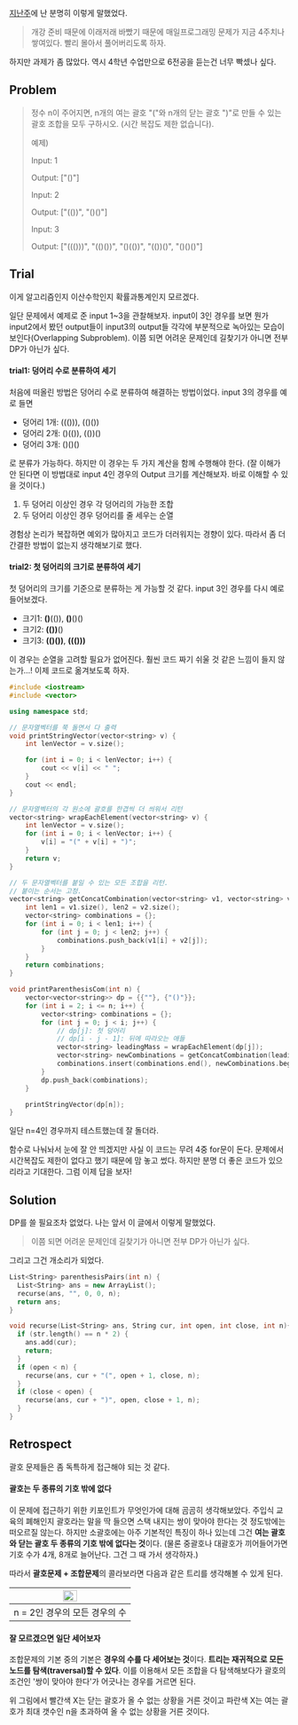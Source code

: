 [지난주](http://enhanced.kr/postviewer/121)에 난 분명히 이렇게 말했었다.

>  개강 준비 때문에 이래저래 바빴기 때문에 매일프로그래밍 문제가 지금 4주치나 쌓여있다. 빨리 몰아서 풀어버리도록 하자.

하지만 과제가 좀 많았다. 역시 4학년 수업만으로 6전공을 듣는건 너무 빡셌나 싶다.



## Problem

> 정수 n이 주어지면, n개의 여는 괄호 "("와 n개의 닫는 괄호 ")"로 만들 수 있는 괄호 조합을 모두 구하시오. (시간 복잡도 제한 없습니다).
>
> 예제)
>
> Input: 1
>
> Output: ["()"]
>
> Input: 2
>
> Output: ["(())", "()()"]
>
> Input: 3
>
> Output: ["((()))", "(()())", "()(())", "(())()", "()()()"]



## Trial

이게 알고리즘인지 이산수학인지 확률과통계인지 모르겠다. 

일단 문제에서 예제로 준 input 1~3을 관찰해보자. input이 3인 경우를 보면 뭔가 input2에서 봤던 output들이 input3의 output들 각각에 부분적으로 녹아있는 모습이 보인다(Overlapping Subproblem). 이쯤 되면 어려운 문제인데 길찾기가 아니면 전부 DP가 아닌가 싶다. 

#### trial1: 덩어리 수로 분류하여 세기

처음에 떠올린 방법은 덩어리 수로 분류하여 해결하는 방법이었다. input 3의 경우를 예로 들면

* 덩어리 1개: ((())), (()())
* 덩어리 2개: ()(()), (())()
* 덩어리 3개: ()()()

로 분류가 가능하다. 하지만 이 경우는 두 가지 계산을 함께 수행해야 한다. (잘 이해가 안 된다면 이 방법대로 input 4인 경우의 Output 크기를 계산해보자. 바로 이해할 수 있을 것이다.)

1. 두 덩어리 이상인 경우 각 덩어리의 가능한 조합
2. 두 덩어리 이상인 경우 덩어리를 줄 세우는 순열

경험상 논리가 복잡하면 예외가 많아지고 코드가 더러워지는 경향이 있다. 따라서 좀 더 간결한 방법이 없는지 생각해보기로 했다.

#### trial2: 첫 덩어리의 크기로 분류하여 세기

첫 덩어리의 크기를 기준으로 분류하는 게 가능할 것 같다. input 3인 경우를 다시 예로 들어보겠다.

* 크기1: **()**(()), **()**()()
* 크기2: **(())**()
* 크기3: **(()())**, **((()))**

이 경우는 순열을 고려할 필요가 없어진다. 훨씬 코드 짜기 쉬울 것 같은 느낌이 들지 않는가...! 이제 코드로 옮겨보도록 하자.

```c++
#include <iostream>
#include <vector>

using namespace std;

// 문자열벡터를 쭉 돌면서 다 출력
void printStringVector(vector<string> v) {
    int lenVector = v.size();

    for (int i = 0; i < lenVector; i++) {
        cout << v[i] << " ";
    }
    cout << endl;
}

// 문자열벡터의 각 원소에 괄호를 한겹씩 더 씌워서 리턴
vector<string> wrapEachElement(vector<string> v) {
    int lenVector = v.size();
    for (int i = 0; i < lenVector; i++) {
        v[i] = "(" + v[i] + ")";
    }
    return v;
}

// 두 문자열벡터를 붙일 수 있는 모든 조합을 리턴.
// 붙이는 순서는 고정.
vector<string> getConcatCombination(vector<string> v1, vector<string> v2) {
    int len1 = v1.size(), len2 = v2.size();
    vector<string> combinations = {};
    for (int i = 0; i < len1; i++) {
        for (int j = 0; j < len2; j++) {
            combinations.push_back(v1[i] + v2[j]);
        }
    }
    return combinations;
}

void printParenthesisCom(int n) {
    vector<vector<string>> dp = {{""}, {"()"}};
    for (int i = 2; i <= n; i++) {
        vector<string> combinations = {};
        for (int j = 0; j < i; j++) {
            // dp[j]: 첫 덩어리
            // dp[i - j - 1]: 뒤에 따라오는 애들
            vector<string> leadingMass = wrapEachElement(dp[j]);
            vector<string> newCombinations = getConcatCombination(leadingMass, dp[i - j - 1]);
            combinations.insert(combinations.end(), newCombinations.begin(), newCombinations.end());
        }
        dp.push_back(combinations);
    }

    printStringVector(dp[n]);
}
```

일단 n=4인 경우까지 테스트했는데 잘 돌더라.

함수로 나눠놔서 눈에 잘 안 띄겠지만 사실 이 코드는 무려 4중 for문이 돈다. 문제에서 시간복잡도 제한이 없다고 했기 때문에 맘 놓고 썼다. 하지만 분명 더 좋은 코드가 있으리라고 기대한다. 그럼 이제 답을 보자! 



## Solution

DP를 쓸 필요조차 없었다. 나는 앞서 이 글에서 이렇게 말했었다.

> 이쯤 되면 어려운 문제인데 길찾기가 아니면 전부 DP가 아닌가 싶다. 

그리고 그건 개소리가 되었다.

```C++
List<String> parenthesisPairs(int n) {
  List<String> ans = new ArrayList();
  recurse(ans, "", 0, 0, n);
  return ans;
}

void recurse(List<String> ans, String cur, int open, int close, int n){
  if (str.length() == n * 2) {
    ans.add(cur);
    return;
  }
  if (open < n) {
    recurse(ans, cur + "(", open + 1, close, n);
  }
  if (close < open) {
    recurse(ans, cur + ")", open, close + 1, n);
  }
}
```





## Retrospect

괄호 문제들은 좀 독특하게 접근해야 되는 것 같다. 

#### 괄호는 두 종류의 기호 밖에 없다

이 문제에 접근하기 위한 키포인트가 무엇인가에 대해 곰곰히 생각해보았다. 주입식 교육의 폐해인지 괄호라는 말을 딱 들으면 스택 내지는 쌍이 맞아야 한다는 것 정도밖에는 떠오르질 않는다. 하지만 소괄호에는 아주 기본적인 특징이 하나 있는데 그건 **여는 괄호와 닫는 괄호 두 종류의 기호 밖에 없다는 것**이다. (물론 중괄호나 대괄호가 끼어들어가면 기호 수가 4개, 8개로 늘어난다. 그건 그 때 가서 생각하자.)

따라서 **괄호문제 + 조합문제**의 콜라보라면  다음과 같은 트리를 생각해볼 수 있게 된다.

| <img src="https://raw.githubusercontent.com/42deSix/Images/master/parenthesis_tree.png" width="35%"/> |
| :----------------------------------------------------------: |
|                n = 2인 경우의 모든 경우의 수                 |

#### 잘 모르겠으면 일단 세어보자

조합문제의 기본 중의 기본은 **경우의 수를 다 세어보는 것**이다. **트리는 재귀적으로 모든 노드를 탐색(traversal)할 수 있다**. 이를 이용해서 모든 조합을 다 탐색해보다가 괄호의 조건인 '쌍이 맞아야 한다'가 어긋나는 경우를 거르면 된다.

위 그림에서 빨간색 X는 닫는 괄호가 올 수 없는 상황을 거른 것이고 파란색 X는 여는 괄호가 최대 갯수인 n을 초과하여 올 수 없는 상황을 거른 것이다.